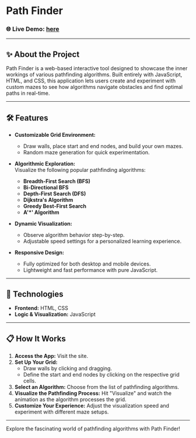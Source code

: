 # Path Finder  

### 🌐 **Live Demo:** [here](https://path-finder-using-algos.tiiny.site) 

---

## ✨ About the Project  
Path Finder is a web-based interactive tool designed to showcase the inner workings of various pathfinding algorithms. Built entirely with JavaScript, HTML, and CSS, this application lets users create and experiment with custom mazes to see how algorithms navigate obstacles and find optimal paths in real-time.  

---

## 🛠 Features  

- **Customizable Grid Environment:**  
  - Draw walls, place start and end nodes, and build your own mazes.  
  - Random maze generation for quick experimentation.  

- **Algorithmic Exploration:**  
  Visualize the following popular pathfinding algorithms:  
  - **Breadth-First Search (BFS)**  
  - **Bi-Directional BFS**  
  - **Depth-First Search (DFS)**  
  - **Dijkstra's Algorithm**  
  - **Greedy Best-First Search**  
  - **A'*' Algorithm**  

- **Dynamic Visualization:**  
  - Observe algorithm behavior step-by-step.  
  - Adjustable speed settings for a personalized learning experience.  

- **Responsive Design:**  
  - Fully optimized for both desktop and mobile devices.  
  - Lightweight and fast performance with pure JavaScript.  

---

## 🚀 Technologies  

- **Frontend:** HTML, CSS  
- **Logic & Visualization:** JavaScript  

---

## 📋 How It Works  

1. **Access the App:** Visit the site.  
2. **Set Up Your Grid:**  
   - Draw walls by clicking and dragging.  
   - Define the start and end nodes by clicking on the respective grid cells.  
3. **Select an Algorithm:** Choose from the list of pathfinding algorithms.  
4. **Visualize the Pathfinding Process:** Hit "Visualize" and watch the animation as the algorithm processes the grid.  
5. **Customize Your Experience:** Adjust the visualization speed and experiment with different maze setups.  

---

Explore the fascinating world of pathfinding algorithms with Path Finder!  
